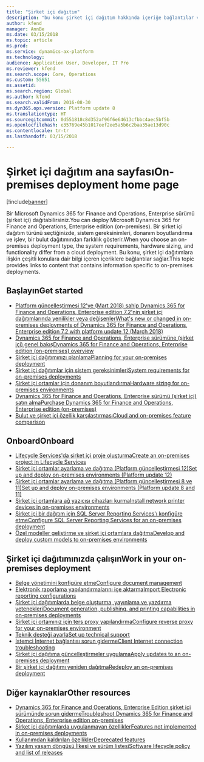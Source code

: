 ```yaml
---
title: "Şirket içi dağıtım"
description: "bu konu şirket içi dağıtım hakkında içeriğe bağlantılar ve bilgi sağlar."
author: kfend
manager: AnnBe
ms.date: 03/15/2018
ms.topic: article
ms.prod: 
ms.service: dynamics-ax-platform
ms.technology: 
audience: Application User, Developer, IT Pro
ms.reviewer: kfend
ms.search.scope: Core, Operations
ms.custom: 55651
ms.assetid: 
ms.search.region: Global
ms.author: kfend
ms.search.validFrom: 2016-08-30
ms.dyn365.ops.version: Platform update 8
ms.translationtype: HT
ms.sourcegitcommit: 0d551818c8d352af96f6e64613cfbbc4aec5bf5b
ms.openlocfilehash: e35769e45b1017eef2ee5a5b6c2baa35ae13d90c
ms.contentlocale: tr-tr
ms.lasthandoff: 03/15/2018

---
```

# <a name="on-premises-deployment-home-page"></a><span data-ttu-id="6b86f-103">Şirket içi dağıtım ana sayfası</span><span class="sxs-lookup"><span data-stu-id="6b86f-103">On-premises deployment home page</span></span>

[!include[banner](../includes/banner.md)]

<span data-ttu-id="6b86f-104">Bir Microsoft Dynamics 365 for Finance and Operations, Enterprise sürümü (şirket içi) dağıtabilirsiniz.</span><span class="sxs-lookup"><span data-stu-id="6b86f-104">You can deploy Microsoft Dynamics 365 for Finance and Operations, Enterprise edition (on-premises).</span></span> <span data-ttu-id="6b86f-105">Bir şirket içi dağıtım türünü seçtiğinizde, sistem gereksinimleri, donanım boyutlandırma ve işlev, bir bulut dağıtımından farklılık gösterir.</span><span class="sxs-lookup"><span data-stu-id="6b86f-105">When you choose an on-premises deployment type, the system requirements, hardware sizing, and functionality differ from a cloud deployment.</span></span> <span data-ttu-id="6b86f-106">Bu konu, şirket içi dağıtımlara ilişkin çeşitli konulara dair bilgi içeren içeriklere bağlantılar sağlar.</span><span class="sxs-lookup"><span data-stu-id="6b86f-106">This topic provides links to content that contains information specific to on-premises deployments.</span></span>

## <a name="get-started"></a><span data-ttu-id="6b86f-107">Başlayın</span><span class="sxs-lookup"><span data-stu-id="6b86f-107">Get started</span></span>
- [<span data-ttu-id="6b86f-108">Platform güncelleştirmesi 12'ye (Mart 2018) sahip Dynamics 365 for Finance and Operations, Enterprise edition 7.2'nin şirket içi dağıtımlarında yenilikler veya değişenler</span><span class="sxs-lookup"><span data-stu-id="6b86f-108">What's new or changed in on-premises deployments of Dynamics 365 for Finance and Operations, Enterprise edition 7.2 with platform update 12 (March 2018)</span></span>](../../fin-and-ops/get-started/whats-new-LBD-PU12-App72.md)
- [<span data-ttu-id="6b86f-109">Dynamics 365 for Finance and Operations, Enterprise sürümüne (şirket içi) genel bakış</span><span class="sxs-lookup"><span data-stu-id="6b86f-109">Dynamics 365 for Finance and Operations, Enterprise edition (on-premises) overview</span></span>](on-premises-overview.md)
- [<span data-ttu-id="6b86f-110">Şirket içi dağıtımınızı planlama</span><span class="sxs-lookup"><span data-stu-id="6b86f-110">Planning for your on-premises deployment</span></span>](plan-onprem-deployment.md)
- [<span data-ttu-id="6b86f-111">Şirket içi dağıtımlar için sistem gereksinimleri</span><span class="sxs-lookup"><span data-stu-id="6b86f-111">System requirements for on-premises deployments</span></span>](../../fin-and-ops/get-started/system-requirements-on-prem.md)
- [<span data-ttu-id="6b86f-112">Şirket içi ortamlar için donanım boyutlandırma</span><span class="sxs-lookup"><span data-stu-id="6b86f-112">Hardware sizing for on-premises environments</span></span>](../../fin-and-ops/get-started/hardware-sizing-on-premises-environments.md)
- [<span data-ttu-id="6b86f-113">Dynamics 365 for Finance and Operations, Enterprise sürümü (şirket içi) satın alma</span><span class="sxs-lookup"><span data-stu-id="6b86f-113">Purchase Dynamics 365 for Finance and Operations, Enterprise edition (on-premises)</span></span>](../../fin-and-ops/get-started/purchase-on-premises.md)
- [<span data-ttu-id="6b86f-114">Bulut ve şirket içi özellik karşılaştırması</span><span class="sxs-lookup"><span data-stu-id="6b86f-114">Cloud and on-premises feature comparison</span></span>](../../fin-and-ops/get-started/cloud-prem-comparison.md)

## <a name="onboard"></a><span data-ttu-id="6b86f-115">Onboard</span><span class="sxs-lookup"><span data-stu-id="6b86f-115">Onboard</span></span>
- [<span data-ttu-id="6b86f-116">Lifecycle Services'da şirket içi proje oluşturma</span><span class="sxs-lookup"><span data-stu-id="6b86f-116">Create an on-premises project in Lifecycle Services</span></span>](../lifecycle-services/lbd-create-lcs-on-prem-project.md)
- [<span data-ttu-id="6b86f-117">Şirket içi ortamlar ayarlama ve dağıtma (Platform güncelleştirmesi 12)</span><span class="sxs-lookup"><span data-stu-id="6b86f-117">Set up and deploy on-premises environments (Platform update 12)</span></span>](setup-deploy-on-premises-pu12.md)
- [<span data-ttu-id="6b86f-118">Şirket içi ortamlar ayarlama ve dağıtma (Platform güncelleştirmesi 8 ve 11)</span><span class="sxs-lookup"><span data-stu-id="6b86f-118">Set up and deploy on-premises environments (Platform update 8 and 11)</span></span>](setup-deploy-on-premises-pu8-pu11.md)
- [<span data-ttu-id="6b86f-119">Şirket içi ortamlara ağ yazıcısı cihazları kurma</span><span class="sxs-lookup"><span data-stu-id="6b86f-119">Install network printer devices in on-premises environments</span></span>](../analytics/install-network-printer-onprem.md)
- [<span data-ttu-id="6b86f-120">Şirket içi bir dağıtım için SQL Server Reporting Services'ı konfigüre etme</span><span class="sxs-lookup"><span data-stu-id="6b86f-120">Configure SQL Server Reporting Services for an on-premises deployment</span></span>](../analytics/configure-ssrs-on-premises.md)
- [<span data-ttu-id="6b86f-121">Özel modeller geliştirme ve şirket içi ortamlara dağıtma</span><span class="sxs-lookup"><span data-stu-id="6b86f-121">Develop and deploy custom models to on-premises environments</span></span>](develop-deploy-custom-models-on-premises.md)

## <a name="work-in-your-on-premises-deployment"></a><span data-ttu-id="6b86f-122">Şirket içi dağıtımınızda çalışın</span><span class="sxs-lookup"><span data-stu-id="6b86f-122">Work in your on-premises deployment</span></span>
- [<span data-ttu-id="6b86f-123">Belge yönetimini konfigüre etme</span><span class="sxs-lookup"><span data-stu-id="6b86f-123">Configure document management</span></span>](../../fin-and-ops/organization-administration/configure-document-management.md)
- [<span data-ttu-id="6b86f-124">Elektronik raporlama yapılandırmalarını içe aktarma</span><span class="sxs-lookup"><span data-stu-id="6b86f-124">Import Electronic reporting configurations</span></span>](../analytics/electronic-reporting-import-ger-configurations.md)
- [<span data-ttu-id="6b86f-125">Şirket içi dağıtımlarda belge oluşturma, yayınlama ve yazdırma yetenekleri</span><span class="sxs-lookup"><span data-stu-id="6b86f-125">Document generation, publishing, and printing capabilities in on-premises deployments</span></span>](../analytics/printing-capabilities-on-premises.md)
- [<span data-ttu-id="6b86f-126">Şirket içi ortamınız için ters proxy yapılandırma</span><span class="sxs-lookup"><span data-stu-id="6b86f-126">Configure reverse proxy for your on-premises environment</span></span>](onprem-reverseproxy.md)
- [<span data-ttu-id="6b86f-127">Teknik desteği ayarla</span><span class="sxs-lookup"><span data-stu-id="6b86f-127">Set up technical support</span></span>](../lifecycle-services/support-experience.md)
- [<span data-ttu-id="6b86f-128">İstemci İnternet bağlantısı sorun giderme</span><span class="sxs-lookup"><span data-stu-id="6b86f-128">Client Internet connection troubleshooting</span></span>](../user-interface/client-disconnected.md)
- [<span data-ttu-id="6b86f-129">Şirket içi dağıtıma güncelleştirmeler uygulama</span><span class="sxs-lookup"><span data-stu-id="6b86f-129">Apply updates to an on-premises deployment</span></span>](apply-updates-on-premises.md)
- [<span data-ttu-id="6b86f-130">Bir şirket içi dağıtımı yeniden dağıtma</span><span class="sxs-lookup"><span data-stu-id="6b86f-130">Redeploy an on-premises deployment</span></span>](redeploy-on-prem.md)

## <a name="other-resources"></a><span data-ttu-id="6b86f-131">Diğer kaynaklar</span><span class="sxs-lookup"><span data-stu-id="6b86f-131">Other resources</span></span>
- [<span data-ttu-id="6b86f-132">Dynamics 365 for Finance and Operations, Enterprise Edition şirket içi sürümünde sorun giderme</span><span class="sxs-lookup"><span data-stu-id="6b86f-132">Troubleshoot Dynamics 365 for Finance and Operations, Enterprise edition on-premises</span></span>](troubleshoot-on-prem.md)
- [<span data-ttu-id="6b86f-133">Şirket içi dağıtımlarda uygulanmayan özellikler</span><span class="sxs-lookup"><span data-stu-id="6b86f-133">Features not implemented in on-premises deployments</span></span>](../../fin-and-ops/get-started/features-not-implemented-on-prem.md)
- [<span data-ttu-id="6b86f-134">Kullanımdan kaldırılan özellikler</span><span class="sxs-lookup"><span data-stu-id="6b86f-134">Deprecated features</span></span>](../migration-upgrade/deprecated-features.md)
- [<span data-ttu-id="6b86f-135">Yazılım yaşam döngüsü İlkesi ve sürüm listesi</span><span class="sxs-lookup"><span data-stu-id="6b86f-135">Software lifecycle policy and list of releases</span></span>](../migration-upgrade/versions-update-policy.md)
 

